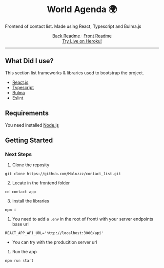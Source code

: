 <div align="center">

  <h1 align="center">World Agenda 🌍️</h3>

  <p align="left">
    Frontend of contact list. Made using React, Typescript and Bulma.js
    <br />
  </p>
  <p>
    <a href="">Back Readme </a>
    ·
    <a href="">Front Readme</a>
    <br/>
       <a href="https://contacts-app-maaluuz.vercel.app/">
     Try Live on Heroku! </a>
    </p>
    
</div>

<hr/>

## What Did I use?

This section list frameworks & libraries used to bootstrap the project. 

* [React.js](https://reactjs.org/)
* [Typescript](https://www.typescriptlang.org/)
* [Bulma](https://bulma.io/)
* [Eslint](https://eslint.org/)


## Requirements

You need installed [Node.js](https://nodejs.org/en/)

## Getting Started

### Next Steps

1. Clone the reposity
```
git clone https://github.com/Maluzzz/contact_list.git
```
2. Locate in the frontend folder
```
cd contact-app
```
3. Install the libraries

```
npm i
```
1. You need to add a `.env` in the root of front/ with your server endpoints base url

```
REACT_APP_API_URL='http://localhost:3000/api'
```
* You can try with the producition server url

1. Run the app
```
npm run start
```


